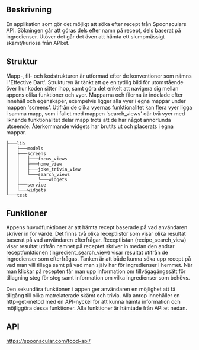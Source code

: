 ## Beskrivning

En applikation som gör det möjligt att söka efter recept från Spoonaculars API. Sökningen går att göras dels efter namn på recept, dels baserat på ingredienser. Utöver det går det även att hämta ett slumpmässigt skämt/kuriosa från API:et. 

## Struktur

Mapp-, fil- och kodstrukturen är utformad efter de konventioner som nämns i 'Effective Dart'. Strukturen är tänkt att ge en tydlig bild för utomstående över hur koden sitter ihop, samt göra det enkelt att navigera sig mellan appens olika funktioner och vyer. Mapparna och filerna är indelade efter innehåll och egenskaper, exempelvis ligger alla vyer i egna mappar under mappen 'screens'. Utifrån de olika vyernas funktionalitet kan flera vyer ligga i samma mapp, som i fallet med mappen 'search_views' där två vyer med liknande funktionalitet delar mapp trots att de har något annorlunda utseende. Återkommande widgets har brutits ut och placerats i egna mappar.

    ├───lib
    │   ├───models
    │   ├───screens
    │   │   ├───focus_views
    │   │   ├───home_view
    │   │   ├───joke_trivia_view
    │   │   └───search_views
    │   │       └───widgets
    │   ├───service
    │   └───widgets
    └───test

## Funktioner

Appens huvudfunktioner är att hämta recept baserade på vad användaren skriver in för värde. Det finns två olika receptlistor som visar olika resultat baserat på vad användaren efterfrågar. Receptlistan (recipe_search_view) visar resultat utifrån namnet på receptet skriver in medan den andrar receptfunktionen (ingredient_search_view) visar resultat utifrån de ingredienser som efterfrågas. Tanken är att både kunna söka upp recept på vad man vill tillaga samt på vad man själv har för ingredienser i hemmet. När man klickar på recepten får man upp information om tillvägagångssätt för tillagning steg för steg samt information om vilka ingredienser som behövs. 

Den sekundära funktionen i appen ger användaren en möjlighet att få tillgång till olika matrelaterade skämt och trivia. Alla anrop innehåller en http-get-metod med en API-nyckel för att kunna hämta information och möjliggöra dessa funktioner. Alla funktioner är hämtade från API:et nedan. 

## API

https://spoonacular.com/food-api/
